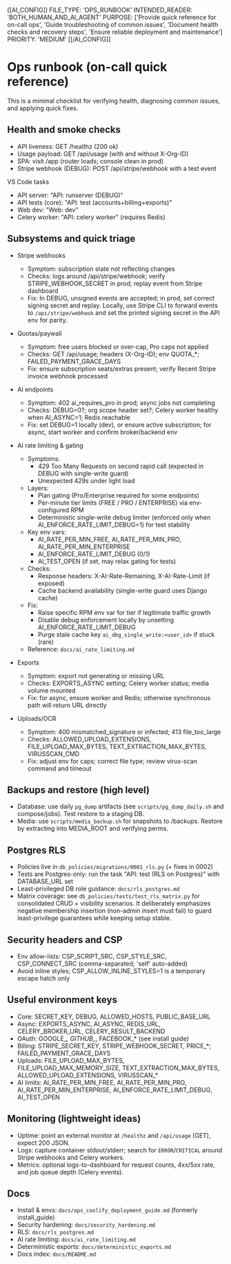 [[AI_CONFIG]]
FILE_TYPE: 'OPS_RUNBOOK'
INTENDED_READER: 'BOTH_HUMAN_AND_AI_AGENT'
PURPOSE: ['Provide quick reference for on-call ops', 'Guide troubleshooting of common issues', 'Document health checks and recovery steps', 'Ensure reliable deployment and maintenance']
PRIORITY: 'MEDIUM'
[[/AI_CONFIG]]

# Ops runbook (on-call quick reference)

This is a minimal checklist for verifying health, diagnosing common issues, and applying quick fixes.

## Health and smoke checks

- API liveness: GET /healthz (200 ok)
- Usage payload: GET /api/usage (with and without X-Org-ID)
- SPA: visit /app (router loads; console clean in prod)
- Stripe webhook (DEBUG): POST /api/stripe/webhook with a test event

VS Code tasks

- API server: "API: runserver (DEBUG)"
- API tests (core): "API: test (accounts+billing+exports)"
- Web dev: "Web: dev"
- Celery worker: "API: celery worker" (requires Redis)

## Subsystems and quick triage

- Stripe webhooks
  - Symptom: subscription state not reflecting changes
  - Checks: logs around /api/stripe/webhook; verify STRIPE_WEBHOOK_SECRET in prod; replay event from Stripe dashboard
  - Fix: In DEBUG, unsigned events are accepted; in prod, set correct signing secret and replay. Locally, use Stripe CLI to forward events to `/api/stripe/webhook` and set the printed signing secret in the API env for parity.

- Quotas/paywall
  - Symptom: free users blocked or over-cap, Pro caps not applied
  - Checks: GET /api/usage; headers (X-Org-ID); env QUOTA_*; FAILED_PAYMENT_GRACE_DAYS
  - Fix: ensure subscription seats/extras present; verify Recent Stripe invoice webhook processed

- AI endpoints
  - Symptom: 402 ai_requires_pro in prod; async jobs not completing
  - Checks: DEBUG=0?; org scope header set?; Celery worker healthy when AI_ASYNC=1; Redis reachable
  - Fix: set DEBUG=1 locally (dev), or ensure active subscription; for async, start worker and confirm broker/backend env

- AI rate limiting & gating
  - Symptoms:
    - 429 Too Many Requests on second rapid call (expected in DEBUG with single-write guard)
    - Unexpected 429s under light load
  - Layers:
    - Plan gating (Pro/Enterprise required for some endpoints)
    - Per-minute tier limits (FREE / PRO / ENTERPRISE) via env-configured RPM
    - Deterministic single-write debug limiter (enforced only when AI_ENFORCE_RATE_LIMIT_DEBUG=1) for test stability
  - Key env vars:
    - AI_RATE_PER_MIN_FREE, AI_RATE_PER_MIN_PRO, AI_RATE_PER_MIN_ENTERPRISE
    - AI_ENFORCE_RATE_LIMIT_DEBUG (0/1)
    - AI_TEST_OPEN (if set, may relax gating for tests)
  - Checks:
    - Response headers: X-AI-Rate-Remaining, X-AI-Rate-Limit (if exposed)
    - Cache backend availability (single-write guard uses Django cache)
  - Fix:
    - Raise specific RPM env var for tier if legitimate traffic growth
    - Disable debug enforcement locally by unsetting AI_ENFORCE_RATE_LIMIT_DEBUG
    - Purge stale cache key `ai_dbg_single_write:<user_id>` if stuck (rare)
  - Reference: `docs/ai_rate_limiting.md`

- Exports
  - Symptom: export not generating or missing URL
  - Checks: EXPORTS_ASYNC setting; Celery worker status; media volume mounted
  - Fix: for async, ensure worker and Redis; otherwise synchronous path will return URL directly

- Uploads/OCR
  - Symptom: 400 mismatched_signature or infected; 413 file_too_large
  - Checks: ALLOWED_UPLOAD_EXTENSIONS, FILE_UPLOAD_MAX_BYTES, TEXT_EXTRACTION_MAX_BYTES, VIRUSSCAN_CMD
  - Fix: adjust env for caps; correct file type; review virus-scan command and timeout

## Backups and restore (high level)

- Database: use daily `pg_dump` artifacts (see `scripts/pg_dump_daily.sh` and compose/jobs). Test restore to a staging DB.
- Media: use `scripts/media_backup.sh` for snapshots to /backups. Restore by extracting into MEDIA_ROOT and verifying perms.

## Postgres RLS

- Policies live in `db_policies/migrations/0001_rls.py` (+ fixes in 0002)
- Tests are Postgres-only: run the task "API: test (RLS on Postgres)" with DATABASE_URL set
- Least-privileged DB role guidance: `docs/rls_postgres.md`
- Matrix coverage: see `db_policies/tests/test_rls_matrix.py` for consolidated CRUD + visibility scenarios. It deliberately emphasizes negative membership insertion (non-admin insert must fail) to guard least-privilege guarantees while keeping setup stable.

## Security headers and CSP

- Env allow-lists: CSP_SCRIPT_SRC, CSP_STYLE_SRC, CSP_CONNECT_SRC (comma-separated; 'self' auto-added)
- Avoid inline styles; CSP_ALLOW_INLINE_STYLES=1 is a temporary escape hatch only

## Useful environment keys

- Core: SECRET_KEY, DEBUG, ALLOWED_HOSTS, PUBLIC_BASE_URL
- Async: EXPORTS_ASYNC, AI_ASYNC, REDIS_URL, CELERY_BROKER_URL, CELERY_RESULT_BACKEND
- OAuth: GOOGLE_*, GITHUB_*, FACEBOOK_* (see install guide)
- Billing: STRIPE_SECRET_KEY, STRIPE_WEBHOOK_SECRET, PRICE_*; FAILED_PAYMENT_GRACE_DAYS
- Uploads: FILE_UPLOAD_MAX_BYTES, FILE_UPLOAD_MAX_MEMORY_SIZE, TEXT_EXTRACTION_MAX_BYTES, ALLOWED_UPLOAD_EXTENSIONS, VIRUSSCAN_*
- AI limits: AI_RATE_PER_MIN_FREE, AI_RATE_PER_MIN_PRO, AI_RATE_PER_MIN_ENTERPRISE, AI_ENFORCE_RATE_LIMIT_DEBUG, AI_TEST_OPEN

## Monitoring (lightweight ideas)

- Uptime: point an external monitor at `/healthz` and `/api/usage` (GET), expect 200 JSON.
- Logs: capture container stdout/stderr; search for `ERROR`/`CRITICAL` around Stripe webhooks and Celery workers.
- Metrics: optional logs-to-dashboard for request counts, 4xx/5xx rate, and job queue depth (Celery events).

## Docs

- Install & envs: `docs/ops_coolify_deployment_guide.md` (formerly install_guide)
- Security hardening: `docs/security_hardening.md`
- RLS: `docs/rls_postgres.md`
- AI rate limiting: `docs/ai_rate_limiting.md`
- Deterministic exports: `docs/deterministic_exports.md`
- Docs index: `docs/README.md`
